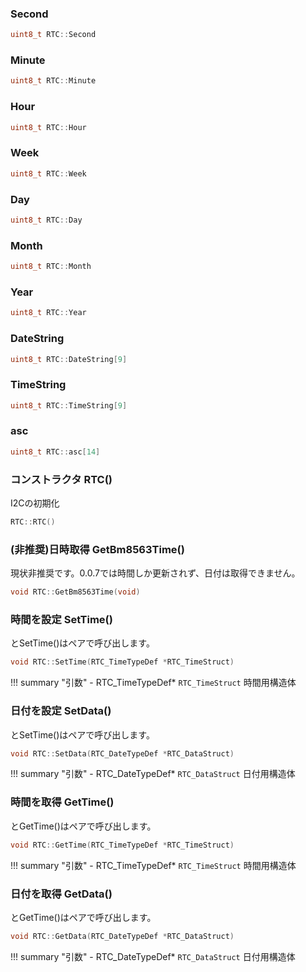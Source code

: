 ###  Second

```c
uint8_t RTC::Second
```


###  Minute

```c
uint8_t RTC::Minute
```


###  Hour

```c
uint8_t RTC::Hour
```


###  Week

```c
uint8_t RTC::Week
```


###  Day

```c
uint8_t RTC::Day
```


###  Month

```c
uint8_t RTC::Month
```


###  Year

```c
uint8_t RTC::Year
```


###  DateString

```c
uint8_t RTC::DateString[9]
```


###  TimeString

```c
uint8_t RTC::TimeString[9]
```


###  asc

```c
uint8_t RTC::asc[14]
```


### コンストラクタ RTC()
I2Cの初期化
```c
RTC::RTC()
```



### (非推奨)日時取得 GetBm8563Time()
現状非推奨です。0.0.7では時間しか更新されず、日付は取得できません。
```c
void RTC::GetBm8563Time(void)
```



### 時間を設定 SetTime()
とSetTime()はペアで呼び出します。
```c
void RTC::SetTime(RTC_TimeTypeDef *RTC_TimeStruct)
```

!!! summary "引数"
	- RTC_TimeTypeDef* `RTC_TimeStruct` 時間用構造体



### 日付を設定 SetData()
とSetTime()はペアで呼び出します。
```c
void RTC::SetData(RTC_DateTypeDef *RTC_DataStruct)
```

!!! summary "引数"
	- RTC_DateTypeDef* `RTC_DataStruct` 日付用構造体



### 時間を取得 GetTime()
とGetTime()はペアで呼び出します。
```c
void RTC::GetTime(RTC_TimeTypeDef *RTC_TimeStruct)
```

!!! summary "引数"
	- RTC_TimeTypeDef* `RTC_TimeStruct` 時間用構造体



### 日付を取得 GetData()
とGetTime()はペアで呼び出します。
```c
void RTC::GetData(RTC_DateTypeDef *RTC_DataStruct)
```

!!! summary "引数"
	- RTC_DateTypeDef* `RTC_DataStruct` 日付用構造体



